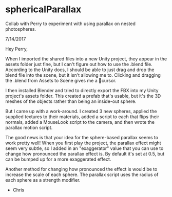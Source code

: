 # sphericalParallax
Collab with Perry to experiment with using parallax on nested photospheres.

7/14/2017

Hey Perry,

When I imported the shared files into a new Unity project, they appear in the assets folder just fine, but I can't figure out how to use the .blend file. According to the Unity docs, I should be able to just drag and drop the blend file into the scene, but it isn't allowing me to. Clicking and dragging the .blend from Assets to Scene gives me a 🚫cursor. 

I then installed Blender and tried to directly export the FBX into my Unity project's assets folder. This created a prefab that's usable, but it's the 3D meshes of the objects rather than being an inside-out sphere.

But I came up with a work-around. I created 3 new spheres, applied the supplied textures to their materials, added a script to each that flips their normals, added a MouseLook script to the camera, and then wrote the parallax motion script.

The good news is that your idea for the sphere-based parallax seems to work pretty well! When you first play the project, the parallax effect might seem very subtle, so I added in an "exaggerator" value that you can use to change how pronounced the parallax effect is. By default it's set at 0.5, but can be bumped up for a more exaggerated effect.

Another method for changing how pronounced the effect is would be to increase the scale of each sphere. The parallax script uses the radius of each sphere as a strength modifier.

- Chris
